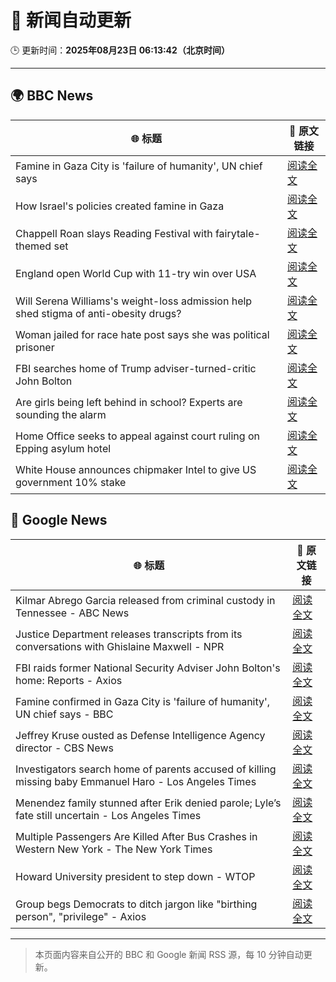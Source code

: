 # 🧠 新闻自动更新

🕒 更新时间：**2025年08月23日 06:13:42（北京时间）**

---

## 🌍 BBC News

| 🌐 标题 | 🔗 原文链接 |
|--------|-------------|
| Famine in Gaza City is 'failure of humanity', UN chief says | [阅读全文](https://www.bbc.com/news/articles/c05ed5rgld3o?at_medium=RSS&at_campaign=rss) |
| How Israel's policies created famine in Gaza | [阅读全文](https://www.bbc.com/news/articles/ckg4p90z1kxo?at_medium=RSS&at_campaign=rss) |
| Chappell Roan slays Reading Festival with fairytale-themed set | [阅读全文](https://www.bbc.com/news/articles/cr74p245zdlo?at_medium=RSS&at_campaign=rss) |
| England open World Cup with 11-try win over USA | [阅读全文](https://www.bbc.com/sport/rugby-union/articles/cn92pvd8ynvo?at_medium=RSS&at_campaign=rss) |
| Will Serena Williams's weight-loss admission help shed stigma of anti-obesity drugs? | [阅读全文](https://www.bbc.com/news/articles/c8de89lg21jo?at_medium=RSS&at_campaign=rss) |
| Woman jailed for race hate post says she was political prisoner | [阅读全文](https://www.bbc.com/news/articles/ce83pj1ggmeo?at_medium=RSS&at_campaign=rss) |
| FBI searches home of Trump adviser-turned-critic John Bolton | [阅读全文](https://www.bbc.com/news/articles/c98lre1vqn4o?at_medium=RSS&at_campaign=rss) |
| Are girls being left behind in school? Experts are sounding the alarm | [阅读全文](https://www.bbc.com/news/articles/cx2q189kv7yo?at_medium=RSS&at_campaign=rss) |
| Home Office seeks to appeal against court ruling on Epping asylum hotel | [阅读全文](https://www.bbc.com/news/articles/cy5p2ye95z9o?at_medium=RSS&at_campaign=rss) |
| White House announces chipmaker Intel to give US government 10% stake | [阅读全文](https://www.bbc.com/news/articles/cvg3zpdl3xdo?at_medium=RSS&at_campaign=rss) |

## 📰 Google News

| 🌐 标题 | 🔗 原文链接 |
|--------|-------------|
| Kilmar Abrego Garcia released from criminal custody in Tennessee - ABC News | [阅读全文](https://news.google.com/rss/articles/CBMipwFBVV95cUxPbG5CbDJMVjd5ZUhOSklUNWVSZEhmRGNkNFVDcTNmTGxybW16dm8wWHZVNUZfZ1dpb184bi1vY0dIRVMwS1lNMXIzVFJuZzVGV3l2RE1oTjZvNEhsdTQtNlRHUmR6dFJnVk5jWE1DaW1YYU4zbTVuZ21NWnlYdTA1N1hRTDBWWTZEWnlaeGtld2lWYmFiRDFUVXFuS21NeGxlWERjTXlJTdIBrAFBVV95cUxNTmxTNUN6bkdmeFdkek9SR1JpNkgxVEFORG02RTZ0UFNVR3ZaSjZuZGtHRmlUaHFfcm1qTVNWVmp3UXNiRFpsU0M3eVdMdUlMWjlaRXRCYmY0ckQtejNsT2x0LWRGMDFfVWppdHluZEdpbHpxWVBGWXBHQVN2VFV0Uy1MTUhmNFJGWno4U010WElzVGJJbWx5a3U0cU1BX09oQ1MydmZhcUJuOEVv?oc=5) |
| Justice Department releases transcripts from its conversations with Ghislaine Maxwell - NPR | [阅读全文](https://news.google.com/rss/articles/CBMijwFBVV95cUxOa1hDVS1DblFDd1pRdHMzVFFGUUllSW4zUzNSaEpFb0c3dW9mMzZQR1NWTE44X2RwdDUyZGRXc1lrMUxoTF9OdGVoM0tYWE0wVlJGbm45NWg1c2FOVFhqa2lzTWpLNDl6VVdYRDMzT1pyc3FxVTM0djViNHlmdDdjUEU3YmpiNDdaYmw2ZFViZw?oc=5) |
| FBI raids former National Security Adviser John Bolton's home: Reports - Axios | [阅读全文](https://news.google.com/rss/articles/CBMijgFBVV95cUxOOFNfbzZXa19VV3cyUVR0UFFQR0JpcEVFTERWeWhLMmRvQmU2cC1sU2pGZWh0SXJnYWtjazYwTFRWRmQteV9nbkU1MVZWeE5ZMk9Yekl6R0pJcUUtNTFfTVhIX2cwSG5rS3JTNVA4MEN3UFlhYTlVUVhkc2tLWm9Id0hCY0JqdUZScXdzZlVn?oc=5) |
| Famine confirmed in Gaza City is 'failure of humanity', UN chief says - BBC | [阅读全文](https://news.google.com/rss/articles/CBMiWkFVX3lxTFBhbEtwSmpVTm5xVHlOZkpQa1RhWGw3d2o2NGozUnBwWm9QLUNKbW41SGRaZVZiSHM5azZXNGt3bXAtVmhVbXBzdDZZSHpValFNMkwwZkpwTFNPd9IBX0FVX3lxTFBQcG9RcWQzeEt3ZVlNMVpIRlpNbGw4VDk1SlUtbGFINF84QURVN3dUdjI0bTY3NW9fRURnRmRvaUYyTm1iQlZDaGxSNi1rX1ZGVmVzejdPNU80WE9oZ3pJ?oc=5) |
| Jeffrey Kruse ousted as Defense Intelligence Agency director - CBS News | [阅读全文](https://news.google.com/rss/articles/CBMilAFBVV95cUxNRTEyVzlGSW1iR2w0aW9QbUxQN3ZmOGU1d1BWXy1xVUVPWkdfN1BjelBwY0w3dmhwazNlSWJULU9hWTRCbVplT18waGtwd1lZVzZEYnhQREpJeTI5bEh0aVl3QURFUmsyT2xvNTJIemc5aDNZRVloX0xuV3hobkhLWTVWTWxqckliUEpxN0c2MkNIbFB20gGaAUFVX3lxTE9XTzZXUzJqTnFVV09KeUVmSEtkS1VScVo2M2d3QmZNd2NPTVJRUTdkYVNyXzBfc1FaMG9RbFRqbmhaTFQ0VWVFY0VZYzkxdDI2S3hsTm03NkkyX1Zid19wUUI2QlJ4clQ1YTdfa0xTS3FWbmpocW5lZ0kwWWxIeDdZUFJiUExMZjdTVERSYklvWkRvQUJoRVdGaWc?oc=5) |
| Investigators search home of parents accused of killing missing baby Emmanuel Haro - Los Angeles Times | [阅读全文](https://news.google.com/rss/articles/CBMivgFBVV95cUxOTGFYdkNzYjdfZmYzQzFQakp4R21VUG9QZG9zbDkwbkJoZjRDN29LMjhjQmF1QTBrWnlHZlV1VHluWVR2bEo5R2hqSjZSSUtoWmd1S2s4aGtSYzhrTkRQRzBPRkhoS0dkQ3VCbzJOQmwtZ0liTTVmVTFxRW1mSUl1ZTlPYjJSMURMcGo0eVhuQnEzS3c4WTN1THdTeXh5OUZ2cnlrbkVMSlZGNW5uRThla0NDR2t6UGVILVBzWHdR?oc=5) |
| Menendez family stunned after Erik denied parole; Lyle’s fate still uncertain - Los Angeles Times | [阅读全文](https://news.google.com/rss/articles/CBMikwFBVV95cUxObHV5bTJwQ3JnQVpWUzB2bnF2d0xWLWVTczdXN0J0NVJETEI5OEtkM19PUVM5YmV1Wk1rb2FRajFIazAyaElmcHpKd3RwRmR2bTRHdWNFZkszXzVPcFRZVmdPalhwcGpraTNNT1VXazY0VFlvckZiazFTdW5zMGpGX2JjMzhKZFc4ZnhsUk1KTE1pckU?oc=5) |
| Multiple Passengers Are Killed After Bus Crashes in Western New York - The New York Times | [阅读全文](https://news.google.com/rss/articles/CBMifEFVX3lxTE5ZcmVqT3J6RjlOb01IRlhGLTIwQkNZTlh4TjBqM1ZjWUliWVRIU1hXX0h5c2Z1QUFsNTlTbFRteE00eVEydE1oZUxaSzlDSUJIMXdGQ0ZsaG9fT1E3aUJ3N1VrN2s3Qm5DaF9oci1TYzZzeHM2ZC1SWGhWY0I?oc=5) |
| Howard University president to step down - WTOP | [阅读全文](https://news.google.com/rss/articles/CBMieEFVX3lxTFBLaU9PajVXanJLXzVibmxPYWNDdUlNZ0xVTm1FZlotd0pKOEdYbGVIY1BqMjJtU2xObFJUUHJLa0lXUkd3M2l0Z1lTYzlXRERKU0ZYQm5tSWljaUNHaXNHVnpqeTctU21DdndPdkc2RldfM2RrZGhSXw?oc=5) |
| Group begs Democrats to ditch jargon like "birthing person", "privilege" - Axios | [阅读全文](https://news.google.com/rss/articles/CBMihgFBVV95cUxPX3M0UFFYcF91UU5Md2Y1U3lTeE9qamdVNTFoZ3Nxak84Y3ZESi0wWGVpR09vc2t6aW9zWnZvLWpnSkwtdFRxY0FUU0p6ZV8xNDlOT1FSX3dvVmRqUkk5U0gtd0JrbEYxZTJZQW1qdEt3QnAwd0M5NVFzaDBQQ1EzVG51Uzhpdw?oc=5) |

---
> 本页面内容来自公开的 BBC 和 Google 新闻 RSS 源，每 10 分钟自动更新。